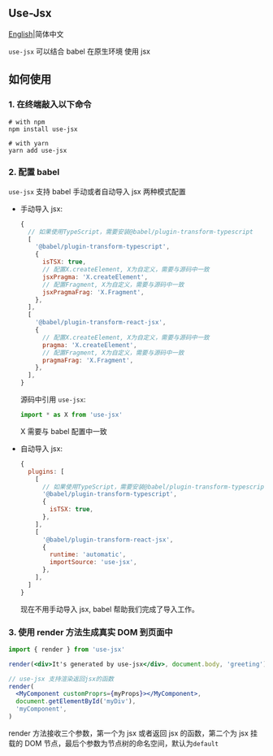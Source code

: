 ## Use-Jsx

[English](https://github.com/Jcanno/use-jsx/blob/master/README.md)|简体中文

`use-jsx` 可以结合 babel 在原生环境 使用 jsx

## 如何使用

### 1. 在终端敲入以下命令

```shell
# with npm
npm install use-jsx

# with yarn
yarn add use-jsx
```

### 2. 配置 babel

`use-jsx` 支持 babel 手动或者自动导入 jsx 两种模式配置

- 手动导入 jsx:

  ```js
  {
    // 如果使用TypeScript，需要安装@babel/plugin-transform-typescript
    [
      '@babel/plugin-transform-typescript',
      {
        isTSX: true,
        // 配置X.createElement, X为自定义，需要与源码中一致
        jsxPragma: 'X.createElement',
        // 配置Fragment, X为自定义，需要与源码中一致
        jsxPragmaFrag: 'X.Fragment',
      },
    ],
    [
      '@babel/plugin-transform-react-jsx',
      {
        // 配置X.createElement, X为自定义，需要与源码中一致
        pragma: 'X.createElement',
        // 配置Fragment, X为自定义，需要与源码中一致
        pragmaFrag: 'X.Fragment',
      },
    ],
  }
  ```

  源码中引用 `use-jsx`:

  ```js
  import * as X from 'use-jsx'
  ```

  X 需要与 babel 配置中一致

- 自动导入 jsx:

  ```js
  {
    plugins: [
      [
        // 如果使用TypeScript，需要安装@babel/plugin-transform-typescript
        '@babel/plugin-transform-typescript',
        {
          isTSX: true,
        },
      ],
      [
        '@babel/plugin-transform-react-jsx',
        {
          runtime: 'automatic',
          importSource: 'use-jsx',
        },
      ],
    ]
  }
  ```

  现在不用手动导入 jsx, babel 帮助我们完成了导入工作。

### 3. 使用 render 方法生成真实 DOM 到页面中

```jsx
import { render } from 'use-jsx'

render(<div>It's generated by use-jsx</div>, document.body, 'greeting')

// use-jsx 支持渲染返回jsx的函数
render(
  <MyComponent customProprs={myProps}></MyComponent>,
  document.getElementById('myDiv'),
  'myComponent',
)
```

render 方法接收三个参数，第一个为 jsx 或者返回 jsx 的函数，第二个为 jsx 挂载的 DOM 节点，最后个参数为节点树的命名空间，默认为`default`

